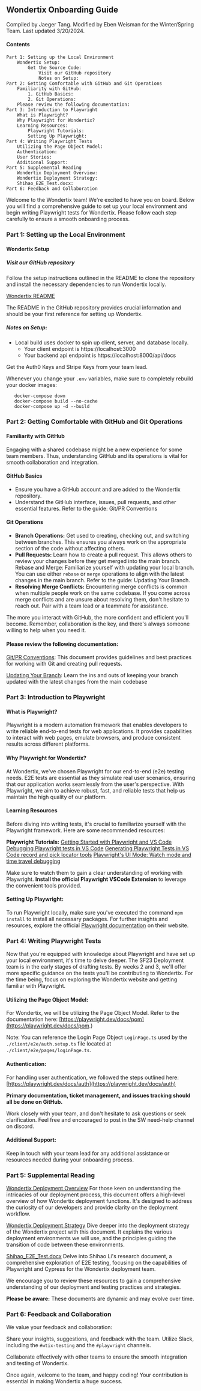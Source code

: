 ## Wondertix Onboarding Guide
Compiled by Jaeger Tang. Modified by Eben Weisman for the Winter/Spring Team. Last updated 3/20/2024. 

#### Contents

```
Part 1: Setting up the Local Environment
    Wondertix Setup:
        Get the Source Code:
            Visit our GitHub repository
            Notes on Setup:
Part 2: Getting Comfortable with GitHub and Git Operations
    Familiarity with GitHub:
        1. GitHub Basics:
        2. Git Operations:
    Please review the following documentation:
Part 3: Introduction to Playwright
    What is Playwright?
    Why Playwright for Wondertix?
    Learning Resources:
        Playwright Tutorials:
        Setting Up Playwright:
Part 4: Writing Playwright Tests
    Utilizing the Page Object Model:
    Authentication:
    User Stories:
    Additional Support:
Part 5: Supplemental Reading
    Wondertix Deployment Overview:
    Wondertix Deployment Strategy:
    Shihao_E2E_Test.docx:
Part 6: Feedback and Collaboration
```

Welcome to the Wondertix team! We're excited to have you on board. Below you will find a comprehensive guide to set up your local environment and begin writing Playwright tests for Wondertix. Please follow each step carefully to ensure a smooth onboarding process.

### Part 1: Setting up the Local Environment

#### Wondertix Setup

##### Visit our GitHub repository

Follow the setup instructions outlined in the README to clone the repository and install the necessary dependencies to run Wondertix locally.

[Wondertix README](https://github.com/Wondertix/Wondertix)

The README in the GitHub repository provides crucial information and should be your first reference for setting up Wondertix.

##### Notes on Setup:

- Local build uses docker to spin up client, server, and database locally. 
  - Your client endpoint is https://localhost:3000
  - Your backend api endpoint is https://localhost:8000/api/docs

Get the Auth0 Keys and Stripe Keys from your team lead. 

Whenever you change your `.env` variables, make sure to completely rebuild your docker images:

```
   docker-compose down
   docker-compose build --no-cache
   docker-compose up -d --build
```

### Part 2: Getting Comfortable with GitHub and Git Operations

#### Familiarity with GitHub

Engaging with a shared codebase might be a new experience for some team members. Thus, understanding GitHub and its operations is vital for smooth collaboration and integration.

#### GitHub Basics

- Ensure you have a GitHub account and are added to the Wondertix repository.
- Understand the GitHub interface, issues, pull requests, and other essential features. Refer to the guide: Git/PR Conventions

#### Git Operations

- **Branch Operations:** Get used to creating, checking out, and switching between branches. This ensures you always work on the appropriate section of the code without affecting others.
- **Pull Requests:** Learn how to create a pull request. This allows others to review your changes before they get merged into the main branch.
Rebase and Merge: Familiarize yourself with updating your local branch. You can use either `rebase` or `merge` operations to align with the latest changes in the main branch. Refer to the guide: Updating Your Branch.
- **Resolving Merge Conflicts:** Encountering merge conflicts is common when multiple people work on the same codebase. If you come across merge conflicts and are unsure about resolving them, don't hesitate to reach out. Pair with a team lead or a teammate for assistance.

The more you interact with GitHub, the more confident and efficient you'll become. Remember, collaboration is the key, and there's always someone willing to help when you need it.

#### Please review the following documentation:

[Git/PR Conventions](git-conventions.md): This document provides guidelines and best practices for working with Git and creating pull requests.

[Updating Your Branch](updating-your-branch.md): Learn the ins and outs of keeping your branch updated with the latest changes from the main codebase

### Part 3: Introduction to Playwright

#### What is Playwright?

Playwright is a modern automation framework that enables developers to write reliable end-to-end tests for web applications. It provides capabilities to interact with web pages, emulate browsers, and produce consistent results across different platforms.

#### Why Playwright for Wondertix?

At Wondertix, we've chosen Playwright for our end-to-end (e2e) testing needs. E2E tests are essential as they simulate real user scenarios, ensuring that our application works seamlessly from the user's perspective. With Playwright, we aim to achieve robust, fast, and reliable tests that help us maintain the high quality of our platform.

#### Learning Resources

Before diving into writing tests, it's crucial to familiarize yourself with the Playwright framework. Here are some recommended resources:

**Playwright Tutorials:**
[Getting Started with Playwright and VS Code](https://www.youtube.com/watch?v=Xz6lhEzgI5I)
[Debugging Playwright tests in VS Code](https://www.youtube.com/watch?v=tJF7UhA59Gc)
[Generating Playwright Tests in VS Code record and pick locator tools](https://www.youtube.com/watch?v=LM4yqrOzmFE)
[Playwright's UI Mode: Watch mode and time travel debugging](https://www.youtube.com/watch?v=d0u6XhXknzU&list=PLQ6Buerc008dhme8fC80zmhohqpkA0aXI&index=4)

Make sure to watch them to gain a clear understanding of working with Playwright. **Install the official Playwright VSCode Extension** to leverage the convenient tools provided. 

#### Setting Up Playwright:

To run Playwright locally, make sure you've executed the command `npm install` to install all necessary packages. For further insights and resources, explore the official [Playwright documentation](https://playwright.dev/) on their website.

### Part 4: Writing Playwright Tests

Now that you're equipped with knowledge about Playwright and have set up your local environment, it's time to delve deeper. The SF23 Deployment team is in the early stages of drafting tests. By weeks 2 and 3, we'll offer more specific guidance on the tests you'll be contributing to Wondertix. For the time being, focus on exploring the Wondertix website and getting familiar with Playwright.

#### Utilizing the Page Object Model:

For Wondertix, we will be utilizing the Page Object Model. Refer to the documentation here:
[https://playwright.dev/docs/pom](https://playwright.dev/docs/pom.)


Note: You can reference the Login Page Object `LoginPage.ts` used by the `./client/e2e/auth.setup.ts` file located at `./client/e2e/pages/loginPage.ts`.


#### Authentication:

For handling user authentication, we followed the steps outlined here:
[https://playwright.dev/docs/auth](https://playwright.dev/docs/auth)

**Primary documentation, ticket management, and issues tracking should all be done on GitHub.**

Work closely with your team, and don't hesitate to ask questions or seek clarification. Feel free and encouraged to post in the SW need-help channel on discord.

#### Additional Support:

Keep in touch with your team lead for any additional assistance or resources needed during your onboarding process.

### Part 5: Supplemental Reading

[Wondertix Deployment Overview](deployment-overview.md)
For those keen on understanding the intricacies of our deployment process, this document offers a high-level overview of how Wondertix deployment functions. It's designed to address the curiosity of our developers and provide clarity on the deployment workflow.

[Wondertix Deployment Strategy](deployment-strategy.md)
Dive deeper into the deployment strategy of the Wondertix project with this document. It explains the various deployment environments we will use, and the principles guiding the transition of code between these environments.

[Shihao_E2E_Test.docx](e2e-testing.md)
Delve into Shihao Li's research document, a comprehensive exploration of E2E testing, focusing on the capabilities of Playwright and Cypress for the Wondertix deployment team.

We encourage you to review these resources to gain a comprehensive understanding of our deployment and testing practices and strategies.

**Please be aware:** These documents are dynamic and may evolve over time.

### Part 6: Feedback and Collaboration

We value your feedback and collaboration:

Share your insights, suggestions, and feedback with the team. Utilize Slack, including the `#wtix-testing` and the `#playwright` channels.
 
Collaborate effectively with other teams to ensure the smooth integration and testing of Wondertix.

Once again, welcome to the team, and happy coding! Your contribution is essential in making Wondertix a huge success. 
